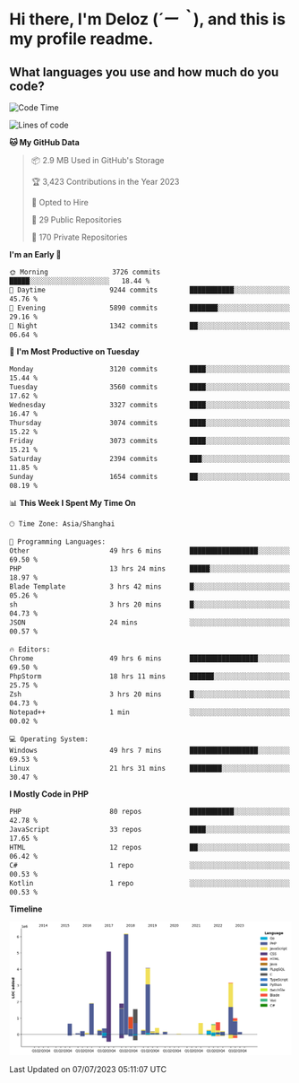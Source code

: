 # **Hi there, I'm Deloz (*´ー｀*), and this is my profile readme.**

## **What languages you use and how much do you code?**

<!--START_SECTION:waka-->
![Code Time](http://img.shields.io/badge/Code%20Time-1%2C851%20hrs%201%20min-blue)

![Lines of code](https://img.shields.io/badge/From%20Hello%20World%20I%27ve%20Written-31.3%20million%20lines%20of%20code-blue)

**🐱 My GitHub Data** 

> 📦 2.9 MB Used in GitHub's Storage 
 > 
> 🏆 3,423 Contributions in the Year 2023
 > 
> 💼 Opted to Hire
 > 
> 📜 29 Public Repositories 
 > 
> 🔑 170 Private Repositories 
 > 
**I'm an Early 🐤** 

```text
🌞 Morning                3726 commits        █████░░░░░░░░░░░░░░░░░░░░   18.44 % 
🌆 Daytime                9244 commits        ███████████░░░░░░░░░░░░░░   45.76 % 
🌃 Evening                5890 commits        ███████░░░░░░░░░░░░░░░░░░   29.16 % 
🌙 Night                  1342 commits        ██░░░░░░░░░░░░░░░░░░░░░░░   06.64 % 
```
📅 **I'm Most Productive on Tuesday** 

```text
Monday                   3120 commits        ████░░░░░░░░░░░░░░░░░░░░░   15.44 % 
Tuesday                  3560 commits        ████░░░░░░░░░░░░░░░░░░░░░   17.62 % 
Wednesday                3327 commits        ████░░░░░░░░░░░░░░░░░░░░░   16.47 % 
Thursday                 3074 commits        ████░░░░░░░░░░░░░░░░░░░░░   15.22 % 
Friday                   3073 commits        ████░░░░░░░░░░░░░░░░░░░░░   15.21 % 
Saturday                 2394 commits        ███░░░░░░░░░░░░░░░░░░░░░░   11.85 % 
Sunday                   1654 commits        ██░░░░░░░░░░░░░░░░░░░░░░░   08.19 % 
```


📊 **This Week I Spent My Time On** 

```text
🕑︎ Time Zone: Asia/Shanghai

💬 Programming Languages: 
Other                    49 hrs 6 mins       █████████████████░░░░░░░░   69.50 % 
PHP                      13 hrs 24 mins      █████░░░░░░░░░░░░░░░░░░░░   18.97 % 
Blade Template           3 hrs 42 mins       █░░░░░░░░░░░░░░░░░░░░░░░░   05.26 % 
sh                       3 hrs 20 mins       █░░░░░░░░░░░░░░░░░░░░░░░░   04.73 % 
JSON                     24 mins             ░░░░░░░░░░░░░░░░░░░░░░░░░   00.57 % 

🔥 Editors: 
Chrome                   49 hrs 6 mins       █████████████████░░░░░░░░   69.50 % 
PhpStorm                 18 hrs 11 mins      ██████░░░░░░░░░░░░░░░░░░░   25.75 % 
Zsh                      3 hrs 20 mins       █░░░░░░░░░░░░░░░░░░░░░░░░   04.73 % 
Notepad++                1 min               ░░░░░░░░░░░░░░░░░░░░░░░░░   00.02 % 

💻 Operating System: 
Windows                  49 hrs 7 mins       █████████████████░░░░░░░░   69.53 % 
Linux                    21 hrs 31 mins      ████████░░░░░░░░░░░░░░░░░   30.47 % 
```

**I Mostly Code in PHP** 

```text
PHP                      80 repos            ███████████░░░░░░░░░░░░░░   42.78 % 
JavaScript               33 repos            ████░░░░░░░░░░░░░░░░░░░░░   17.65 % 
HTML                     12 repos            ██░░░░░░░░░░░░░░░░░░░░░░░   06.42 % 
C#                       1 repo              ░░░░░░░░░░░░░░░░░░░░░░░░░   00.53 % 
Kotlin                   1 repo              ░░░░░░░░░░░░░░░░░░░░░░░░░   00.53 % 
```



**Timeline**

![Lines of Code chart](https://raw.githubusercontent.com/deloz/deloz/main/assets/bar_graph.png)


 Last Updated on 07/07/2023 05:11:07 UTC
<!--END_SECTION:waka-->

